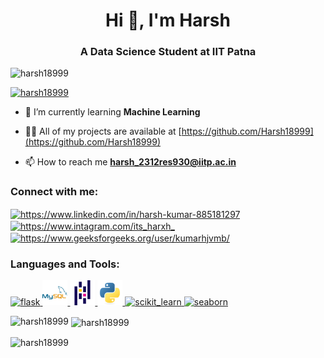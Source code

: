 <h1 align="center">Hi 👋, I'm Harsh</h1>
<h3 align="center">A Data Science Student at IIT Patna</h3>

<p align="left"> <img src="https://komarev.com/ghpvc/?username=harsh18999&label=Profile%20views&color=0e75b6&style=flat" alt="harsh18999" /> </p>

<p align="left"> <a href="https://github.com/ryo-ma/github-profile-trophy"><img src="https://github-profile-trophy.vercel.app/?username=harsh18999" alt="harsh18999" /></a> </p>

- 🌱 I’m currently learning **Machine Learning**

- 👨‍💻 All of my projects are available at [https://github.com/Harsh18999](https://github.com/Harsh18999)

- 📫 How to reach me **harsh_2312res930@iitp.ac.in**

<h3 align="left">Connect with me:</h3>
<p align="left">
<a href="https://linkedin.com/in/https://www.linkedin.com/in/harsh-kumar-885181297" target="blank"><img align="center" src="https://raw.githubusercontent.com/rahuldkjain/github-profile-readme-generator/master/src/images/icons/Social/linked-in-alt.svg" alt="https://www.linkedin.com/in/harsh-kumar-885181297" height="30" width="40" /></a>
<a href="https://instagram.com/https://www.intagram.com/its_harxh_" target="blank"><img align="center" src="https://raw.githubusercontent.com/rahuldkjain/github-profile-readme-generator/master/src/images/icons/Social/instagram.svg" alt="https://www.intagram.com/its_harxh_" height="30" width="40" /></a>
<a href="https://auth.geeksforgeeks.org/user/https://www.geeksforgeeks.org/user/kumarhjvmb/" target="blank"><img align="center" src="https://raw.githubusercontent.com/rahuldkjain/github-profile-readme-generator/master/src/images/icons/Social/geeks-for-geeks.svg" alt="https://www.geeksforgeeks.org/user/kumarhjvmb/" height="30" width="40" /></a>
</p>

<h3 align="left">Languages and Tools:</h3>
<p align="left"> <a href="https://flask.palletsprojects.com/" target="_blank" rel="noreferrer"> <img src="https://www.vectorlogo.zone/logos/pocoo_flask/pocoo_flask-icon.svg" alt="flask" width="40" height="40"/> </a> <a href="https://www.mysql.com/" target="_blank" rel="noreferrer"> <img src="https://raw.githubusercontent.com/devicons/devicon/master/icons/mysql/mysql-original-wordmark.svg" alt="mysql" width="40" height="40"/> </a> <a href="https://pandas.pydata.org/" target="_blank" rel="noreferrer"> <img src="https://raw.githubusercontent.com/devicons/devicon/2ae2a900d2f041da66e950e4d48052658d850630/icons/pandas/pandas-original.svg" alt="pandas" width="40" height="40"/> </a> <a href="https://www.python.org" target="_blank" rel="noreferrer"> <img src="https://raw.githubusercontent.com/devicons/devicon/master/icons/python/python-original.svg" alt="python" width="40" height="40"/> </a> <a href="https://scikit-learn.org/" target="_blank" rel="noreferrer"> <img src="https://upload.wikimedia.org/wikipedia/commons/0/05/Scikit_learn_logo_small.svg" alt="scikit_learn" width="40" height="40"/> </a> <a href="https://seaborn.pydata.org/" target="_blank" rel="noreferrer"> <img src="https://seaborn.pydata.org/_images/logo-mark-lightbg.svg" alt="seaborn" width="40" height="40"/> </a> </p>

<p><img align="left" src="https://github-readme-stats.vercel.app/api/top-langs?username=harsh18999&show_icons=true&locale=en&layout=compact" alt="harsh18999" /></p>

<p>&nbsp;<img align="center" src="https://github-readme-stats.vercel.app/api?username=harsh18999&show_icons=true&locale=en" alt="harsh18999" /></p>

<p><img align="center" src="https://github-readme-streak-stats.herokuapp.com/?user=harsh18999&" alt="harsh18999" /></p>

